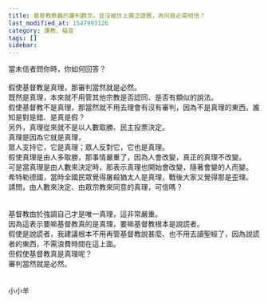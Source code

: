 ```yaml
---
title: 基督教教義的審判觀念，並沒被世上廣泛證實，為何我必需相信？
last_modified_at: 1547993126
category: 護教、福音
tags: []
sidebar: 
---
```


<p>當未信者問你時，你如何回答？<!--more--><br/><br/>假使基督教是真理，那審判當然就是必然。<br/>既然是真理，本來就不用管其他宗教是否認同、是否有類似的說法。<br/>假使基督教不是真理，那當然就不用去理會有沒有審判，因為不是真理的東西，誰知是對是錯、是真是假？<br/>另外，真理從來就不是以人數取勝、民主投票決定。<br/>真理是因為它就是真理，<br/>眾人支持它，它是真理；眾人反對它，它也是真理。<br/>假使真理是由人多取勝，那事情嚴重了，因為人會改變，真正的真理不改變。<br/>可是當真理是由人數來決定時，那表示真理也開始會改變，隨著會變的人而變。<br/>希特勒德國，當時全國民眾覺得屠殺猶太人是真理，戰後大家又覺得那是歪理。<br/>請問，由人數來決定、由眾宗教來同意的真理，可信嗎？<br/><br/><br/>基督教由於強調自己才是唯一真理，這非常嚴重。<br/>因為這表示要嘛基督教真的是真理，要嘛基督教根本是說謊者。<br/>假使是說謊者，我建議根本不用再管基督教說甚麼、也不用去讀聖經了，因為說謊者的東西，不需浪費時間在這上面。<br/>但假使基督教真是真理呢？<br/>審判當然就是必然。<br/><br/><br/>小小羊<br/>
</p>